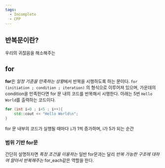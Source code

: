 ```yaml
---
tags:
  - Incomplete
  - CPP
---
```

## 반복문이란?

우리의 귀찮음을 해소해주는 
## for

**for**은 *일정 기준을 만족하는 상황*에서 반복을 시행하도록 하는 문이다.
`for (initiation ; condition ; iteration)` 의 형식으로 이루어져 있으며, 가운데의 condition을 만족한다면 for 문 내의 코드를 반복해서 시행한다. 아래는 5번 `Hello World`를 출력하는 코드이다.

```cpp
for (int i=0 ; i<5 ; i++){
	std::cout << "Hello World\n";
}
```

for 문 내부의 코드가 실행될 때마다 `i`가 1씩 증가하며, i가 5가 되는 순간 

### 범위 기반 for문

간단히 설명하자면 *특정 조건을 이용하는* 일반 for문과는 달리 *반복 가능한 구조에 대하여 알아서 반복해주는* for_each같은 역할을 한다.